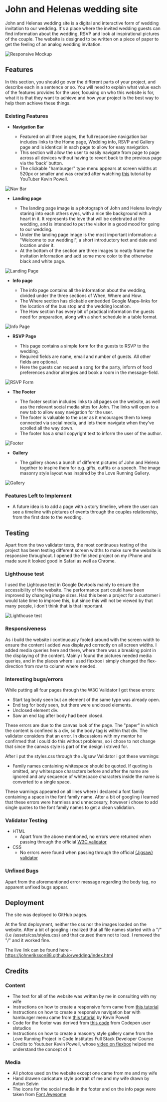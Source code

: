 # John and Helenas wedding site

John and Helenas wedding site is a digital and interactive form of wedding invitation to our wedding. It's a place where the invited wedding guests can find information about the wedding, RSVP and look at inspirational pictures of the couple. The website is designed to be written on a piece of paper to get the feeling of an analog wedding invitation.

![Responsive Mockup](https://github.com/Johneriksson88/wedding/blob/main/assets/images/screenshots/amiresponsive-screenshot.png?raw=true)

## Features 

In this section, you should go over the different parts of your project, and describe each in a sentence or so. You will need to explain what value each of the features provides for the user, focusing on who this website is for, what it is that they want to achieve and how your project is the best way to help them achieve these things.

### Existing Features

- __Navigation Bar__

  - Featured on all three pages, the full responsive navigation bar includes links to the Home page, Wedding info, RSVP and Gallery page and is identical in each page to allow for easy navigation.
  - This section will allow the user to easily navigate from page to page across all devices without having to revert back to the previous page via the ‘back’ button. 
  - The clickable "hamburger" type menu appears at screen widths at 520px or smaller and was created after watching [this](https://www.youtube.com/watch?v=8QKOaTYvYUA&t=1394s&ab_channel=KevinPowell) tutorial by YouTuber Kevin Powell.

![Nav Bar](https://github.com/Johneriksson88/wedding/blob/main/assets/images/screenshots/nav-screenshot.png?raw=true)

- __Landing page__

    - The landing page image is a photograph of John and Helena lovingly staring into each others eyes, with a nice tile background with a heart in it. It represents the love that will be celebrated at the wedding, and is intended to put the visitor in a good mood for going to our wedding.
    - Under the landing page image is the most important information: a "Welcome to our wedding!", a short introductory text and date and location under it.
    - At the bottom of the section are three images to neatly frame the invitation information and add some more color to the otherwise black and white page.

![Landing Page](https://github.com/Johneriksson88/wedding/blob/main/assets/images/screenshots/landing-page-screenshot.png?raw=true)

- __Info page__

  - The info page contains all the information about the wedding, divided under the three sections of When, Where and How.
  - The Where section has clickable embedded Google Maps-links for the location of the bus stop and the wedding location.
  - The How section has every bit of practical information the guests need for preparation, along with a short schedule in a table format.

![Info Page](https://github.com/Johneriksson88/wedding/blob/main/assets/images/screenshots/info-page-screenshot.png?raw=true)

- __RSVP Page__

  - This page contains a simple form for the guests to RSVP to the wedding.
  - Required fields are name, email and number of guests. All other fields are optional.
  - Here the guests can request a song for the party, inform of food preferences and/or allergies and book a room in the message-field.

![RSVP Form](https://github.com/Johneriksson88/wedding/blob/main/assets/images/screenshots/rsvp-screenshot.png?raw=true)

- __The Footer__ 

  - The footer section includes links to all pages on the website, as well ass the relevant social media sites for John. The links will open to a new tab to allow easy navigation for the user. 
  - The footer is valuable to the user as it encourages them to keep connected via social media, and lets them navigate when they've scrolled all the way down.
  - The footer has a small copyright text to inform the user of the author.

![Footer](https://github.com/Johneriksson88/wedding/blob/main/assets/images/screenshots/footer-screenshot.png?raw=true)

- __Gallery__

  - The gallery shows a bunch of different pictures of John and Helena together to inspire them for e.g. gifts, outfits or a speech. The image masonry style layout was inspired by the Love Running Gallery.

![Gallery](https://github.com/Johneriksson88/wedding/blob/main/assets/images/screenshots/gallery-screenshot.png?raw=true)


### Features Left to Implement

- A future idea is to add a page with a story timeline, where the user can see a timeline with pictures of events through the couples relationship, from the first date to the wedding.

## Testing 

Apart from the two validator tests, the most continuous testing of the project has been testing different screen widths to make sure the website is responsive throughout. I opened the finished project on my iPhone and made sure it looked good in Safari as well as Chrome.

### Lighthouse test ###

I used the Lightouse test in Google Devtools mainly to ensure the accessibility of the website. The performance part could have been improved by changing image sizes. Had this been a project for a customer i would take time to improve this, but since this will not be viewed by that many people, i don't think that is that important.

![Lighthouse test](https://github.com/Johneriksson88/wedding/blob/main/assets/images/screenshots/lighthouse-test-screenshot.png?raw=true)

### Responsiveness ###

As i build the website i continuously fooled around with the screen width to ensure the content i added was displayed correctly on all screen widths. I added media queries here and there, where there was a breaking point in the displaying of the content. Mainly i found the pictures needed media queries, and in the places where i used flexbox i simply changed the flex-direction from row to column where needed.

### Interesting bugs/errors ###

While putting all four pages through the W3C Validator I got these errors:

- Start tag body seen but an element of the same type was already open.
- End tag for body seen, but there were unclosed elements.
- Unclosed element div.
- Saw an end tag after body had been closed.

These errors are due to the canvas look of the page. The "paper" in which the content is confined is a div, so the body tag is within that div. The validator considers that an error. In discussions with my mentor he confirmed that i could do this without problems, so i chose to not change that since the canvas style is part of the design i strived for.

After i put the styles.css through the Jigsaw Validator i got these warnings:

- Family names containing whitespace should be quoted. If quoting is omitted, any whitespace characters before and after the name are ignored and any sequence of whitespace characters inside the name is converted to a single space.

These warnings appeared on all lines where i declared a font family containing a space in the font family name. After a bit of googling i learned that these errors were harmless and unneccesary, however i chose to add single quotes to the font family names to get a clean validation.

### Validator Testing 

- HTML
  - Apart from the above mentioned, no errors were returned when passing through the official [W3C validator](https://validator.w3.org/nu/?doc=https%3A%2F%2Fjohneriksson88.github.io%2Fwedding%2Findex.html)
- CSS
  - No errors were found when passing through the official [(Jigsaw) validator](https://jigsaw.w3.org/css-validator/validator?uri=https%3A%2F%2Fjohneriksson88.github.io%2Fwedding%2Fassets%2Fcss%2Fstyles.css&profile=css3svg&usermedium=all&warning=1&vextwarning=&lang=en)

### Unfixed Bugs

Apart from the aforementioned error message regarding the body tag, no apparent unfixed bugs appear.

## Deployment

The site was deployed to GitHub pages.

At the first deployment, neither the css nor the images loaded on the website. After a bit of googling i realized that all file names started with a "/" (i.e /assets/css/styles.css) and that caused them not to load. I removed the "/" and it worked fine.  

The live link can be found here - https://johneriksson88.github.io/wedding/index.html


## Credits 

### Content 

- The text for all of the website was written by me in consulting with my wife
- Instructions on how to create a responsive form came from [this tutorial](https://webdesign.tutsplus.com/tutorials/building-responsive-forms-with-flexbox--cms-26767)
- Instructions on how to create a responsive navigation bar with hamburger menu came from [this tutorial](https://www.youtube.com/watch?v=8QKOaTYvYUA&t=1394s&ab_channel=KevinPowell) by Kevin Powell 
- Code for the footer was derived from [this code](https://codepen.io/slstudios/pen/mJqjeP) from Codepen user slstudios
- Instructions on how to create a masonry style gallery came from the Love Running Project in Code Institutes Full Stack Developer Course
- Credits to Youtuber Kevin Powell, whose [video on flexbox](https://www.youtube.com/watch?v=u044iM9xsWU&t=908s&ab_channel=KevinPowell) helped me understand the concept of it

### Media

- All photos used on the website except one came from me and my wife
- Hand drawen caricature style portrait of me and my wife drawn by Anton Selvin
- The icons for the social media in the footer and on the info page were taken from [Font Awesome](https://fontawesome.com/)

